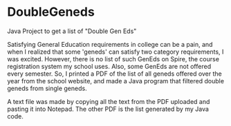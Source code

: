 # DoubleGeneds
Java Project to get a list of "Double Gen Eds"

Satisfying General Education requirements in college can be a pain, and when I realized that some 'geneds' can satisfy two
category requirements, I was excited. However, there is no list of such GenEds on Spire, the course registration system my 
school uses. Also, some GenEds are not offered every semester. So, I printed a PDF of the list of all geneds offered over the 
year from the school website, and made a Java program that filtered double geneds from single geneds. 

A text file was made by copying all the text from the PDF uploaded and pasting it into Notepad. 
The other PDF is the list generated by my Java code.
